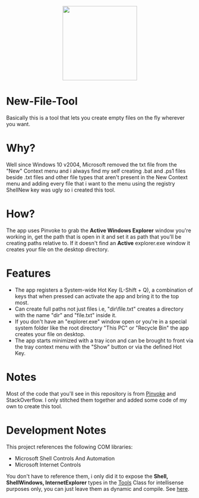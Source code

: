 <p align="center">
  <img width="200px" height="200px" src="https://i.imgur.com/9eD84sP.png" />
</p>

# New-File-Tool
Basically this is a tool that lets you create empty files on the fly wherever you want.

# Why?
Well since Windows 10 v2004, Microsoft removed the txt file from the "New" Context menu and i always find my self creating .bat and .ps1 files beside .txt files and other file types
that aren't present in the New Context menu and adding every file that i want to the menu using the registry ShellNew key was ugly so i created this tool.

# How?
The app uses Pinvoke to grab the **Active Windows Explorer** window you're working in, get the path that is open in it and set it as path that you'll be creating paths relative to.
If it doesn't find an **Active** explorer.exe window it creates your file on the desktop directory.

# Features
- The app registers a System-wide Hot Key (L-Shift + Q), a combination of keys that when pressed can activate the app and bring it to the top most.
- Can create full paths not just files i.e, "dir\file.txt" creates a directory with the name "dir" and "file.txt" inside it. 
- If you don't have an "explorer.exe" window open or you're in a special system folder like the root directory "This PC" or "Recycle Bin" the app creates your file on desktop.
- The app starts minimized with a tray icon and can be brought to front via the tray context menu with the "Show" button or via the defined Hot Key.

# Notes
Most of the code that you'll see in this repository is from [Pinvoke](http://www.pinvoke.net/) and StackOverflow. I only stitched them together and added some code of my own to create this tool.

# Development Notes
This project references the following COM libraries:
- Microsoft Shell Controls And Automation
- Microsoft Internet Controls

You don't have to reference them, i only did it to expose the **Shell, ShellWindows, InternetExplorer** types in the [Tools](https://github.com/hmz777/New-File-Tool/blob/master/Helpers/Tools.cs) Class for intellisense purposes only, you can just leave them as dynamic and compile. See [here](https://github.com/hmz777/New-File-Tool/blob/33dbba8669db3ca1067573a9ce17839c6b3471a2/Helpers/Tools.cs#L32).
